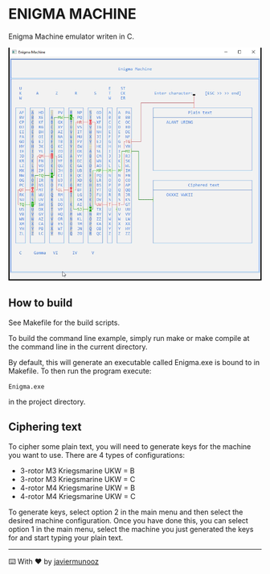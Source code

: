 # ENIGMA MACHINE

Enigma Machine emulator writen in C.

<img src="./img/cipher.png" alt="drawing" width="700"/>

## How to build

See Makefile for the build scripts.

To build the command line example, simply run make or make compile at the command line in the current directory.

By default, this will generate an executable called Enigma.exe is bound to in Makefile. To then run the program execute:

```
Enigma.exe
```

in the project directory.

## Ciphering text

To cipher some plain text, you will need to generate keys for the machine you want to use. There are 4 types of configurations:

- 3-rotor M3 Kriegsmarine UKW = B
- 3-rotor M3 Kriegsmarine UKW = C
- 4-rotor M4 Kriegsmarine UKW = B
- 4-rotor M4 Kriegsmarine UKW = C

To generate keys, select option 2 in the main menu and then select the desired machine configuration. Once you have done this, you can select option 1 in the main menu, select the machine you just generated the keys for and start typing your plain text.

---
⌨️ With ❤️ by [javiermunooz](https://github.com/javiermunooz) 
